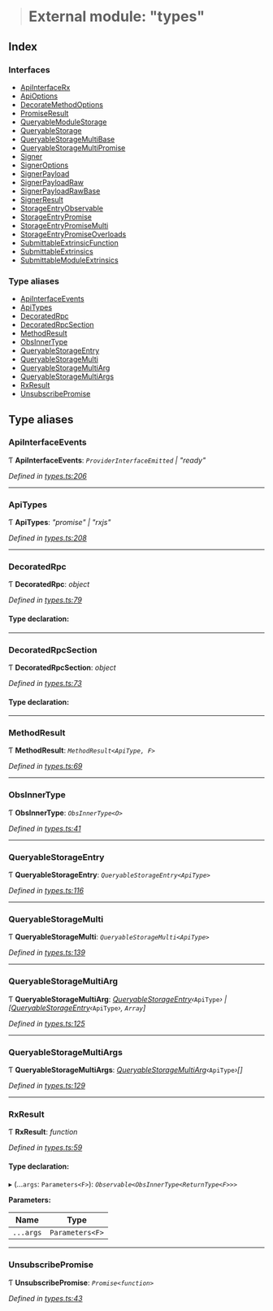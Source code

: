 > # External module: "types"

## Index

### Interfaces

* [ApiInterfaceRx](../interfaces/_types_.apiinterfacerx.md)
* [ApiOptions](../interfaces/_types_.apioptions.md)
* [DecorateMethodOptions](../interfaces/_types_.decoratemethodoptions.md)
* [PromiseResult](../interfaces/_types_.promiseresult.md)
* [QueryableModuleStorage](../interfaces/_types_.queryablemodulestorage.md)
* [QueryableStorage](../interfaces/_types_.queryablestorage.md)
* [QueryableStorageMultiBase](../interfaces/_types_.queryablestoragemultibase.md)
* [QueryableStorageMultiPromise](../interfaces/_types_.queryablestoragemultipromise.md)
* [Signer](../interfaces/_types_.signer.md)
* [SignerOptions](../interfaces/_types_.signeroptions.md)
* [SignerPayload](../interfaces/_types_.signerpayload.md)
* [SignerPayloadRaw](../interfaces/_types_.signerpayloadraw.md)
* [SignerPayloadRawBase](../interfaces/_types_.signerpayloadrawbase.md)
* [SignerResult](../interfaces/_types_.signerresult.md)
* [StorageEntryObservable](../interfaces/_types_.storageentryobservable.md)
* [StorageEntryPromise](../interfaces/_types_.storageentrypromise.md)
* [StorageEntryPromiseMulti](../interfaces/_types_.storageentrypromisemulti.md)
* [StorageEntryPromiseOverloads](../interfaces/_types_.storageentrypromiseoverloads.md)
* [SubmittableExtrinsicFunction](../interfaces/_types_.submittableextrinsicfunction.md)
* [SubmittableExtrinsics](../interfaces/_types_.submittableextrinsics.md)
* [SubmittableModuleExtrinsics](../interfaces/_types_.submittablemoduleextrinsics.md)

### Type aliases

* [ApiInterfaceEvents](_types_.md#apiinterfaceevents)
* [ApiTypes](_types_.md#apitypes)
* [DecoratedRpc](_types_.md#decoratedrpc)
* [DecoratedRpcSection](_types_.md#decoratedrpcsection)
* [MethodResult](_types_.md#methodresult)
* [ObsInnerType](_types_.md#obsinnertype)
* [QueryableStorageEntry](_types_.md#queryablestorageentry)
* [QueryableStorageMulti](_types_.md#queryablestoragemulti)
* [QueryableStorageMultiArg](_types_.md#queryablestoragemultiarg)
* [QueryableStorageMultiArgs](_types_.md#queryablestoragemultiargs)
* [RxResult](_types_.md#rxresult)
* [UnsubscribePromise](_types_.md#unsubscribepromise)

## Type aliases

###  ApiInterfaceEvents

Ƭ **ApiInterfaceEvents**: *`ProviderInterfaceEmitted` | "ready"*

*Defined in [types.ts:206](https://github.com/polkadot-js/api/blob/40cf70f/packages/api/src/types.ts#L206)*

___

###  ApiTypes

Ƭ **ApiTypes**: *"promise" | "rxjs"*

*Defined in [types.ts:208](https://github.com/polkadot-js/api/blob/40cf70f/packages/api/src/types.ts#L208)*

___

###  DecoratedRpc

Ƭ **DecoratedRpc**: *object*

*Defined in [types.ts:79](https://github.com/polkadot-js/api/blob/40cf70f/packages/api/src/types.ts#L79)*

#### Type declaration:

___

###  DecoratedRpcSection

Ƭ **DecoratedRpcSection**: *object*

*Defined in [types.ts:73](https://github.com/polkadot-js/api/blob/40cf70f/packages/api/src/types.ts#L73)*

#### Type declaration:

___

###  MethodResult

Ƭ **MethodResult**: *`MethodResult<ApiType, F>`*

*Defined in [types.ts:69](https://github.com/polkadot-js/api/blob/40cf70f/packages/api/src/types.ts#L69)*

___

###  ObsInnerType

Ƭ **ObsInnerType**: *`ObsInnerType<O>`*

*Defined in [types.ts:41](https://github.com/polkadot-js/api/blob/40cf70f/packages/api/src/types.ts#L41)*

___

###  QueryableStorageEntry

Ƭ **QueryableStorageEntry**: *`QueryableStorageEntry<ApiType>`*

*Defined in [types.ts:116](https://github.com/polkadot-js/api/blob/40cf70f/packages/api/src/types.ts#L116)*

___

###  QueryableStorageMulti

Ƭ **QueryableStorageMulti**: *`QueryableStorageMulti<ApiType>`*

*Defined in [types.ts:139](https://github.com/polkadot-js/api/blob/40cf70f/packages/api/src/types.ts#L139)*

___

###  QueryableStorageMultiArg

Ƭ **QueryableStorageMultiArg**: *[QueryableStorageEntry](_types_.md#queryablestorageentry)‹*`ApiType`*› | [[QueryableStorageEntry](_types_.md#queryablestorageentry)‹*`ApiType`*›, `Array`]*

*Defined in [types.ts:125](https://github.com/polkadot-js/api/blob/40cf70f/packages/api/src/types.ts#L125)*

___

###  QueryableStorageMultiArgs

Ƭ **QueryableStorageMultiArgs**: *[QueryableStorageMultiArg](_types_.md#queryablestoragemultiarg)‹*`ApiType`*›[]*

*Defined in [types.ts:129](https://github.com/polkadot-js/api/blob/40cf70f/packages/api/src/types.ts#L129)*

___

###  RxResult

Ƭ **RxResult**: *function*

*Defined in [types.ts:59](https://github.com/polkadot-js/api/blob/40cf70f/packages/api/src/types.ts#L59)*

#### Type declaration:

▸ (...`args`: `Parameters<F>`): *`Observable<ObsInnerType<ReturnType<F>>>`*

**Parameters:**

Name | Type |
------ | ------ |
`...args` | `Parameters<F>` |

___

###  UnsubscribePromise

Ƭ **UnsubscribePromise**: *`Promise<function>`*

*Defined in [types.ts:43](https://github.com/polkadot-js/api/blob/40cf70f/packages/api/src/types.ts#L43)*